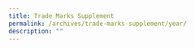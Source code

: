 ```yaml
---
title: Trade Marks Supplement
permalink: /archives/trade-marks-supplement/year/
description: ""
---
```

